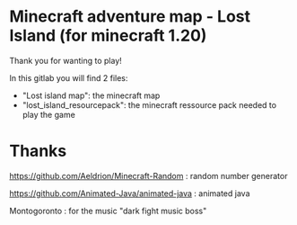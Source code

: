 # Minecraft adventure map - Lost Island (for minecraft 1.20)

Thank you for wanting to play!

In this gitlab you will find 2 files: 
- "Lost island map": the minecraft map
- "lost_island_resourcepack": the minecraft ressource pack needed to play the game

# Thanks

https://github.com/Aeldrion/Minecraft-Random : random number generator

https://github.com/Animated-Java/animated-java : animated java

Montogoronto : for the music "dark fight music boss"
